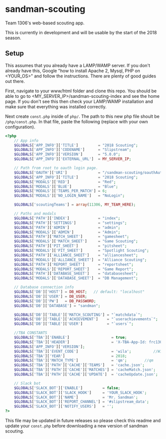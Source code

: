 # sandman-scouting
Team 1306's web-based scouting app.

This is currently in development and will be usable by the start of the 2018 season.

## Setup
This assumes that you already have a LAMP/WAMP server. If you don't already have this, Google "how to install Apache 2, Mysql, PHP on <YOUR_OS>" and follow the instructions. There are plenty of good guides out there.

First, navigate to your www/html folder and clone this repo. You should be able to go to <MY_SERVER_IP>/sandman-scouting-index and see the home page. If you don't see this then check your LAMP/WAMP installation and make sure that everything was installed correctly.

Next create `const.php` inside of `php/`. The path to this new php file shoult be `/php/const.php`.
In that file, paste the following (replace with your own configuration).
```php
<?php
    // App info
    $GLOBALS['APP_INFO']['TITLE']         = "2018 Scouting";
    $GLOBALS['APP_INFO']['CODENAME']      = "Slipstream";
    $GLOBALS['APP_INFO']['VERSION']       = "5.0.0";
    $GLOBALS['APP_INFO']['EXTERNAL_URL']  = MY_SERVER_IP;

    // Path from root to oauth login page.
    $GLOBALS['OAUTH']['URI']              = "/sandman-scouting/oauthAut";
    $GLOBALS['APP_INFO']['TITLE']         = "2018 Scouting";
    $GLOBALS['MODALS']['RED']             = "Red";
    $GLOBALS['MODALS']['BLUE']            = "Blue";
    $GLOBALS['MODALS']['TEAMS_PER_MATCH'] = 6;
    $GLOBALS['MODALS']['NO_LOGIN_NAME']   = "NoLogin";

    $GLOBALS['scoutingTeams'] = array(11306, MY_TEAM_HERE);

    // Paths and modals
    $GLOBALS['PATH']['INDEX']             = "index";
    $GLOBALS['PATH']['SETTINGS']          = "settings";
    $GLOBALS['PATH']['ADMIN']             = "admin";
    $GLOBALS['MODALS']['ADMIN']           = "Admin";
    $GLOBALS['PATH']['MATCH_SHEET']       = "gamesheet";
    $GLOBALS['MODALS']['MATCH_SHEET']     = "Game Scouting";
    $GLOBALS['PATH']['PIT_SHEET']         = "pitsheet";
    $GLOBALS['MODALS']['PIT_SHEET']       = "Spotlight Scouting";
    $GLOBALS['PATH']['ALLIANCE_SHEET']    = "alliancesheet";
    $GLOBALS['MODALS']['ALLIANCE_SHEET']  = "Alliance Scouting";
    $GLOBALS['PATH']['REPORT_SHEET']      = "reportsheet";
    $GLOBALS['MODALS']['REPORT_SHEET']    = "Game Report";
    $GLOBALS['PATH']['DATABASE_SHEET']    = "databasesheet";
    $GLOBALS['MODALS']['DATABASE_SHEET']  = "DB Management";

    // Database connection info
    $GLOBALS['DB']['HOST'] = DB_HOST;   // default: "localhost"
    $GLOBALS['DB']['USER'] = DB_USER;
    $GLOBALS['DB']['PW']   = DB_PASSWORD;
    $GLOBALS['DB']['DATABASE'] = "sandman";

    $GLOBALS['DB']['TABLE']['MATCH_SCOUTING'] = "`matchdata`";
    $GLOBALS['DB']['TABLE']['ACHIEVEMENT']    = "`userachievements`";
    $GLOBALS['DB']['TABLE']['USER']           = "`users`";

    //TBA CONSTANTS
    $GLOBALS['TBA']['ENABLE']                   = true;
    $GLOBALS['TBA']['HEADER']                   = 'X-TBA-App-Id: frc1306:scouting:v' . 
    $GLOBALS['APP_INFO']['VERSION'];
    $GLOBALS['TBA']['EVENT_CODE']               = 'wila';          //Wisc = wimi, LaCrosse = wila
    $GLOBALS['TBA']['YEAR']                     = 2018;
    $GLOBALS['TBA']['MATCH_TYPE']               = 'qm';        //qm        f=finals, qf=quarterfinal, qm=qual, sf=semifinal
    $GLOBALS['TBA']['PATH']['CACHE']['TEAMS']   = 'cache.json';
    $GLOBALS['TBA']['PATH']['CACHE']['MATCHES'] = 'cacheMatch.json';
    $GLOBALS['TBA']['PATH']['CACHE']['UPDATE']  = 'cacheUpdate.json';

    // Slack bot
    $GLOBALS['SLACK_BOT']['ENABLE']         = false;
    $GLOBALS['SLACK_BOT']['SLACK_HOOK']     = 'YOUR_SLACK_HOOK';
    $GLOBALS['SLACK_BOT']['NAME']           = 'Mr. Sandman';
    $GLOBALS['SLACK_BOT']['REPORT_CHANNEL'] = '#slipstream_data';
    $GLOBALS['SLACK_BOT']['NOTIFY_USERS']   = '';
?>
```

This file may be updated in future releases so please check this readme and update your `const.php` before downloading a new version of sandman scouting.
